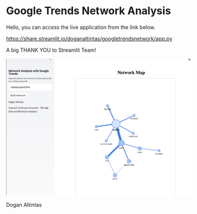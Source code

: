 # Google Trends Network Analysis

Hello, you can access the live application from the link below.

https://share.streamlit.io/doganaltintas/googletrendsnetwork/app.py

A big THANK YOU to Streamlit Team! 

![Screenshot](screenshot.png)

Dogan Altintas